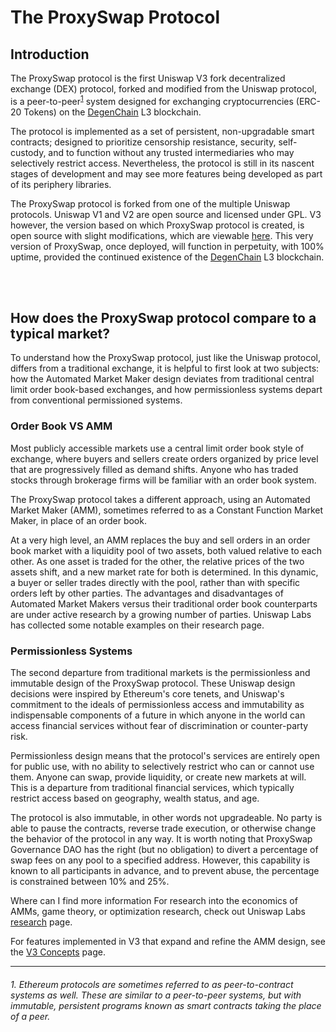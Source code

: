 # The ProxySwap Protocol

## Introduction

The ProxySwap protocol is the first Uniswap V3 fork decentralized exchange (DEX) protocol, forked and modified from the Uniswap protocol, is a peer-to-peer<sup>[1](#1-ethereum-protocols-are-sometimes-referred-to-as-peer-to-contract-systems-as-well-these-are-similar-to-a-peer-to-peer-systems-but-with-immutable-persistent-programs-known-as-smart-contracts-taking-the-place-of-a-peer)</sup> system designed for exchanging cryptocurrencies (ERC-20 Tokens) on the [DegenChain](https://bridge.degen.tips/) L3 blockchain. 

The protocol is implemented as a set of persistent, non-upgradable smart contracts; designed to prioritize censorship resistance, security, self-custody, and to function without any trusted intermediaries who may selectively restrict access. Nevertheless, the protocol is still in its nascent stages of development and may see more features being developed as part of its periphery libraries.

The ProxySwap protocol is forked from one of the multiple Uniswap protocols. Uniswap V1 and V2 are open source and licensed under GPL. V3 however, the version based on which ProxySwap protocol is created, is open source with slight modifications, which are viewable [here](https://github.com/Uniswap/uniswap-v3-core/blob/main/LICENSE). This very version of ProxySwap, once deployed, will function in perpetuity, with 100% uptime, provided the continued existence of the [DegenChain](https://bridge.degen.tips/) L3 blockchain.

<br/><br/>
## How does the ProxySwap protocol compare to a typical market?
To understand how the ProxySwap protocol, just like the Uniswap protocol, differs from a traditional exchange, it is helpful to first look at two subjects: how the Automated Market Maker design deviates from traditional central limit order book-based exchanges, and how permissionless systems depart from conventional permissioned systems.

### Order Book VS AMM
Most publicly accessible markets use a central limit order book style of exchange, where buyers and sellers create orders organized by price level that are progressively filled as demand shifts. Anyone who has traded stocks through brokerage firms will be familiar with an order book system.

The ProxySwap protocol takes a different approach, using an Automated Market Maker (AMM), sometimes referred to as a Constant Function Market Maker, in place of an order book.

At a very high level, an AMM replaces the buy and sell orders in an order book market with a liquidity pool of two assets, both valued relative to each other. As one asset is traded for the other, the relative prices of the two assets shift, and a new market rate for both is determined. In this dynamic, a buyer or seller trades directly with the pool, rather than with specific orders left by other parties. The advantages and disadvantages of Automated Market Makers versus their traditional order book counterparts are under active research by a growing number of parties. Uniswap Labs has collected some notable examples on their research page.

### Permissionless Systems
The second departure from traditional markets is the permissionless and immutable design of the ProxySwap protocol. These Uniswap design decisions were inspired by Ethereum's core tenets, and Uniswap's commitment to the ideals of permissionless access and immutability as indispensable components of a future in which anyone in the world can access financial services without fear of discrimination or counter-party risk.

Permissionless design means that the protocol's services are entirely open for public use, with no ability to selectively restrict who can or cannot use them. Anyone can swap, provide liquidity, or create new markets at will. This is a departure from traditional financial services, which typically restrict access based on geography, wealth status, and age.

The protocol is also immutable, in other words not upgradeable. No party is able to pause the contracts, reverse trade execution, or otherwise change the behavior of the protocol in any way. It is worth noting that ProxySwap Governance DAO has the right (but no obligation) to divert a percentage of swap fees on any pool to a specified address. However, this capability is known to all participants in advance, and to prevent abuse, the percentage is constrained between 10% and 25%.

Where can I find more information
For research into the economics of AMMs, game theory, or optimization research, check out Uniswap Labs [research](https://docs.uniswap.org/concepts/research) page.

For features implemented in V3 that expand and refine the AMM design, see the [V3 Concepts](https://docs.uniswap.org/concepts/protocol/concentrated-liquidity) page.

----------

###### 1. Ethereum protocols are sometimes referred to as peer-to-contract systems as well. These are similar to a peer-to-peer systems, but with immutable, persistent programs known as smart contracts taking the place of a peer.

